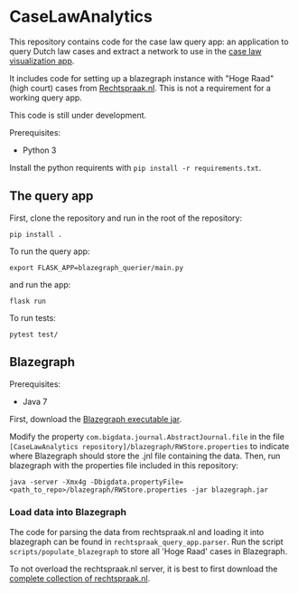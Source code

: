 # CaseLawAnalytics
This repository contains code for the case law query app: an application to query Dutch law cases and extract a network to use in the [case law visualization app](https://github.com/NLeSC/case-law-app).

It includes code for setting up a blazegraph instance with "Hoge Raad" (high court) cases from [Rechtspraak.nl](https://www.rechtspraak.nl). This is not a requirement for a working query app.

This code is still under development.

Prerequisites:
* Python 3

Install the python requirents with `pip install -r requirements.txt`.


## The query app
First, clone the repository and run in the root of the repository:

`pip install .`

To run the query app:

`export FLASK_APP=blazegraph_querier/main.py`

and run the app:

`flask run`

To run tests:

`pytest test/`

## Blazegraph
Prerequisites: 
* Java 7

First, download the [Blazegraph executable jar](http://sourceforge.net/projects/bigdata/files/bigdata/2.1.4/blazegraph.jar/).

Modify the property `com.bigdata.journal.AbstractJournal.file` in the file `[CaseLawAnalytics repository]/blazegraph/RWStore.properties` to indicate where Blazegraph should store the .jnl file containing the data.
Then, run blazegraph with the properties file included in this repository:

`java -server -Xmx4g -Dbigdata.propertyFile=<path_to_repo>/blazegraph/RWStore.properties -jar blazegraph.jar `


### Load data into Blazegraph
The code for parsing the data from rechtspraak.nl and loading it into blazegraph can be found in `rechtspraak_query_app.parser`. Run the script `scripts/populate_blazegraph` to store all 'Hoge Raad' cases in Blazegraph.

To not overload the rechtspraak.nl server, it is best to first download the [complete collection of rechtspraak.nl](http://static.rechtspraak.nl/PI/OpenDataUitspraken.zip). 
